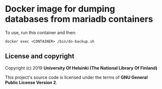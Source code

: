 # Docker image for dumping databases from mariadb containers

To use, run this container and then:
```
docker exec <CONTAINER> /bin/do-backup.sh
```

## License and copyright

Copyright (c) 2019 **University Of Helsinki (The National Library Of Finland)**

This project's source code is licensed under the terms of **GNU General Public License Version 2**.
